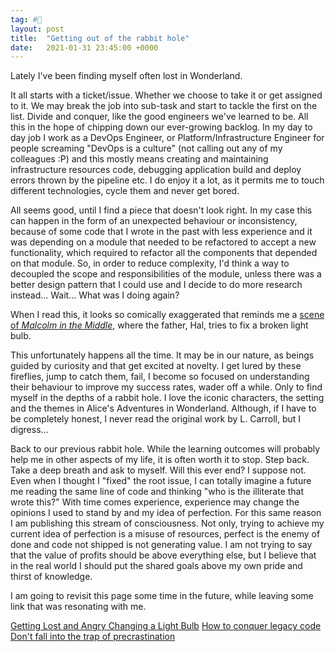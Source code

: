```yaml
---
tag: #🌿
layout: post
title:  "Getting out of the rabbit hole"
date:   2021-01-31 23:45:00 +0000
---
```


Lately I've been finding myself often lost in Wonderland.

It all starts with a ticket/issue. Whether we choose to take it or get assigned to it. We may break the job into sub-task and start to tackle the first on the list. Divide and conquer, like the good engineers we've learned to be. All this in the hope of chipping down our ever-growing backlog. In my day to day job I work as a DevOps Engineer, or Platform/Infrastructure Engineer for people screaming "DevOps is a culture" (not calling out any of my colleagues :P) and this mostly means creating and maintaining infrastructure resources code, debugging application build and deploy errors thrown by the pipeline etc. I do enjoy it a lot, as it permits me to touch different technologies, cycle them and never get bored.

All seems good, until I find a piece that doesn't look right. In my case this can happen in the form of an unexpected behaviour or inconsistency, because of some code that I wrote in the past with less experience and it was depending on a module that needed to be refactored to accept a new functionality, which required to refactor all the components that depended on that module. So, in order to reduce complexity, I'd think a way to decoupled the scope and responsibilities of the module, unless there was a better design pattern that I could use and I decide to do more research instead... Wait... What was I doing again?

When I read this, it looks so comically exaggerated that reminds me a [scene of _Malcolm in the Middle_](https://youtu.be/AbSehcT19u0), where the father, Hal, tries to fix a broken light bulb.

This unfortunately happens all the time. It may be in our nature, as beings guided by curiosity and that get excited at novelty. I get lured by these fireflies, jump to catch them, fail, I become so focused on understanding their behaviour to improve my success rates, wader off a while. Only to find myself in the depths of a rabbit hole. I love the iconic characters, the setting and the themes in Alice's Adventures in Wonderland. Although, if I have to be completely honest, I never read the original work by L. Carroll, but I digress...

Back to our previous rabbit hole. While the learning outcomes will probably help me in other aspects of my life, it is often worth it to stop. Step back. Take a deep breath and ask to myself. Will this ever end? I suppose not. Even when I thought I "fixed" the root issue, I can totally imagine a future me reading the same line of code and thinking "who is the illiterate that wrote this?" With time comes experience, experience may change the opinions I used to stand by and my idea of perfection. For this same reason I am publishing this stream of consciousness. Not only, trying to achieve my current idea of perfection is a misuse of resources, perfect is the enemy of done and code not shipped is not generating value. I am not trying to say that the value of profits should be above everything else, but I believe that in the real world I should put the shared goals above my own pride and thirst of knowledge.

I am going to revisit this page some time in the future, while leaving some link that was resonating with me.

[Getting Lost and Angry Changing a Light Bulb](https://www.beingproductive.org/2020/08/getting-lost-and-angry-changing-a-light-bulb/)
[How to conquer legacy code](https://www.freecodecamp.org/news/conquer-legacy-code-f9e23a6ab758/)
[Don't fall into the trap of precrastination](https://lifehacker.com/dont-fall-into-the-trap-of-precrastination-1844580800)
